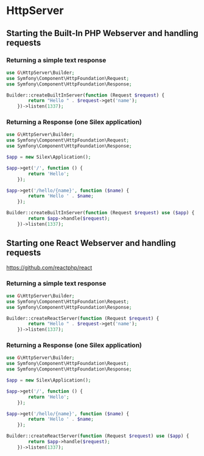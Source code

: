 HttpServer
==========

## Starting the Built-In PHP Webserver and handling requests
### Returning a simple text response

```php
use G\HttpServer\Builder;
use Symfony\Component\HttpFoundation\Request;
use Symfony\Component\HttpFoundation\Response;

Builder::createBuiltInServer(function (Request $request) {
        return "Hello " . $request->get('name');
    })->listen(1337);

```

### Returning a Response (one Silex application)
```php
use G\HttpServer\Builder;
use Symfony\Component\HttpFoundation\Request;
use Symfony\Component\HttpFoundation\Response;

$app = new Silex\Application();

$app->get('/', function () {
        return 'Hello';
    });

$app->get('/hello/{name}', function ($name) {
        return 'Hello ' . $name;
    });

Builder::createBuiltInServer(function (Request $request) use ($app) {
        return $app->handle($request);
    })->listen(1337);
```

## Starting one React Webserver and handling requests
https://github.com/reactphp/react
### Returning a simple text response

```php
use G\HttpServer\Builder;
use Symfony\Component\HttpFoundation\Request;
use Symfony\Component\HttpFoundation\Response;

Builder::createReactServer(function (Request $request) {
        return "Hello " . $request->get('name');
    })->listen(1337);

```

### Returning a Response (one Silex application)
```php
use G\HttpServer\Builder;
use Symfony\Component\HttpFoundation\Request;
use Symfony\Component\HttpFoundation\Response;

$app = new Silex\Application();

$app->get('/', function () {
        return 'Hello';
    });

$app->get('/hello/{name}', function ($name) {
        return 'Hello ' . $name;
    });

Builder::createReactServer(function (Request $request) use ($app) {
        return $app->handle($request);
    })->listen(1337);
```